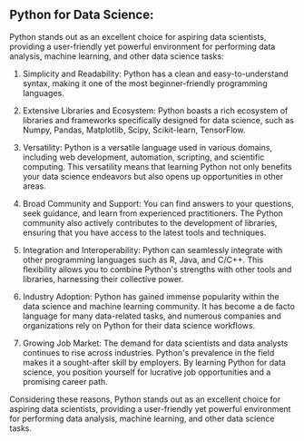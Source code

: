 
## Python for Data Science: 
Python stands out as an excellent choice for aspiring data scientists, providing a user-friendly yet powerful environment for performing data analysis, machine learning, and other data science tasks: 

1. Simplicity and Readability: Python has a clean and easy-to-understand syntax, making it one of the most beginner-friendly programming languages.
   
3. Extensive Libraries and Ecosystem: Python boasts a rich ecosystem of libraries and frameworks specifically designed for data science, such as Numpy, Pandas, Matplotlib, Scipy, Scikit-learn, TensorFlow.


4. Versatility: Python is a versatile language used in various domains, including web development, automation, scripting, and scientific computing. This versatility means that learning Python not only benefits your data science endeavors but also opens up opportunities in other areas.

5. Broad Community and Support: You can find answers to your questions, seek guidance, and learn from experienced practitioners. The Python community also actively contributes to the development of libraries, ensuring that you have access to the latest tools and techniques.

6. Integration and Interoperability: Python can seamlessly integrate with other programming languages such as R, Java, and C/C++. This flexibility allows you to combine Python's strengths with other tools and libraries, harnessing their collective power. 

7. Industry Adoption: Python has gained immense popularity within the data science and machine learning community. It has become a de facto language for many data-related tasks, and numerous companies and organizations rely on Python for their data science workflows. 

8. Growing Job Market: The demand for data scientists and data analysts continues to rise across industries. Python's prevalence in the field makes it a sought-after skill by employers. By learning Python for data science, you position yourself for lucrative job opportunities and a promising career path.

Considering these reasons, Python stands out as an excellent choice for aspiring data scientists, providing a user-friendly yet powerful environment for performing data analysis, machine learning, and other data science tasks.

